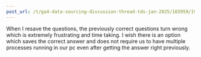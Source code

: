 ```yaml
---
post_url: /t/ga4-data-sourcing-discussion-thread-tds-jan-2025/165959/196
---
```

When I resave the questions, the previously correct questions turn wrong which is extremely frustrating and time taking. I wish there is an option which saves the correct answer and does not require us to have multiple processes running in our pc even after getting the answer right previously.
